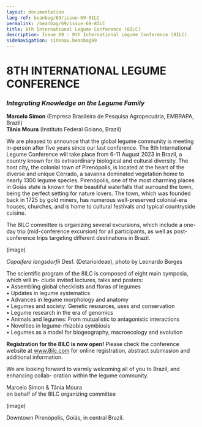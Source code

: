 ```yaml
---
layout: documentation
lang-ref: beanbag/69/issue-69-8ILC
permalink: /beanbag/69/issue-69-8ILC
title: 8th International Legume Conference (8ILC)
description: Issue 69 - 8th International Legume Conference (8ILC)
sideNavigation: sidenav.beanbag69
---
```


# 8TH INTERNATIONAL LEGUME CONFERENCE

### *Integrating Knowledge on the Legume Family*

**Marcelo Simon** (Empresa Brasileira de Pesquisa Agropecuária, EMBRAPA, Brazil)\
**Tânia Moura** (Instituto Federal Goiano, Brazil)

We are pleased to announce that the global legume community is meeting in-person after five years since our last conference. The 8th International Legume Conference will take place from 6-11 August 2023 in Brazil, a country known for its extraordinary biological and cultural diversity. The host city, the colonial town of Pirenópolis, is located at the heart of the diverse and unique Cerrado, a savanna dominated vegetation home to nearly 1300 legume species. Pirenópolis, one of the most charming places in Goiás state is known for the beautiful waterfalls that surround the town, being the perfect setting for nature lovers. The town, which was founded back in 1725 by gold miners, has numerous well-preserved colonial-era houses, churches, and is home to cultural festivals and typical countryside cuisine.

The 8ILC committee is organizing several excursions, which include a one-day trip (mid-conference excursion) for all participants, as well as post-conference trips targeting different destinations in Brazil.

(image)

*Copaifera langsdorfii* Desf. (Detarioideae), photo by Leonardo Borges

The scientific program of the 8ILC is composed of eight main symposia, which will in- clude invited lectures, talks and posters:\
• Assembling global checklists and floras of legumes\
• Updates in legume systematics\
• Advances in legume morphology and anatomy\
• Legumes and society: Genetic resources, uses and conservation\
• Legume research in the era of genomics\
• Animals and legumes: From mutualistic to antagonistic interactions\
• Novelties in legume-rhizobia symbiosis\
• Legumes as a model for biogeography, macroecology and evolution

**Registration for the 8ILC is now open!** Please check the conference website at www.8ilc.com for online registration, abstract submission and additional information.

We are looking forward to warmly welcoming all of you to Brazil, and enhancing collab- oration within the legume community.

Marcelo Simon & Tânia Moura\
on behalf of the 8ILC organizing committee

(image)

Downtown Pirenópolis, Goiás, in central Brazil.
